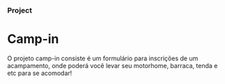 ### Project 
# Camp-in

O projeto camp-in consiste é um formulário para inscrições de um acampamento, onde poderá você levar seu motorhome, barraca, tenda e etc para se acomodar! 
